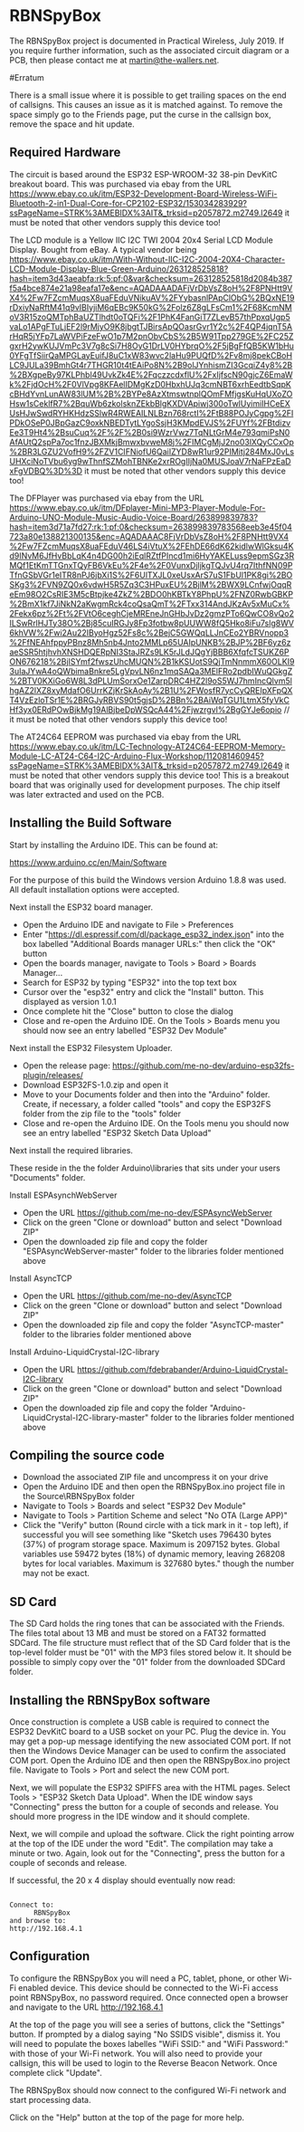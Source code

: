 # RBNSpyBox

The RBNSpyBox project is documented in Practical Wireless, July 2019. If you require further information,
such as the associated circuit diagram or a PCB, then please contact me at martin@the-wallers.net.

#Erratum

There is a small issue where it is possible to get trailing spaces on the end of callsigns. This
causes an issue as it is matched against. To remove the space simply go to the Friends page, put the
curse in the callsign box, remove the space and hit update. 

## Required Hardware

The circuit is based around the ESP32 ESP-WROOM-32 38-pin DevKitC breakout board. This was purchased via ebay
from the URL https://www.ebay.co.uk/itm/ESP32-Development-Board-Wireless-WiFi-Bluetooth-2-in1-Dual-Core-for-CP2102-ESP32/153034283929?ssPageName=STRK%3AMEBIDX%3AIT&_trksid=p2057872.m2749.l2649
it must be noted that other vendors supply this device too!

The LCD module is a Yellow IIC I2C TWI 2004 20x4 Serial LCD Module Display. Bought from eBay. A typical vendor being
https://www.ebay.co.uk/itm/With-Without-IIC-I2C-2004-20X4-Character-LCD-Module-Display-Blue-Green-Arduino/263128525818?hash=item3d43aeabfa:rk:5:pf:0&var&checksum=263128525818d2084b387f5a4bce874e21a98eafa17e&enc=AQADAAADAFjVrDbVsZ8oH%2F8PNHtt9VX4%2Fw7FZcmMuqsX8uaFEduVNikuAV%2FYybasnlPApClObG%2BQxNE19rDxiyNaRftM41q9vIBIyjiM6qEBc9K50kG%2Folz6Z8gLFsCm1%2F68KcmNMoV3R15zoQMTphBaUZTlhdt0oTQFi%2F1PhK4FanGiT7ZLevB57thPpxqUgp5vaLo1APgFTuLjEF2l9rMjyO9K8jbgtTJBirsApQOasrGvr1Y2c%2F4QP4jqnT5ArHqR5jYFp7LaWVPiFzeFwO1p7M2pnObvCbS%2B5W91Tpp279GE%2FC25ZgxrH2ywKUJVmPc3V7g8cSi7H8OyG1DrLV0HYbrqO%2F5jBgFfQB5KW1bHu0YFgTfSiirQaMPGLayEuifJ8uC1xW83wvc2laHu9PUQfD%2Fv8mj8pekCBoHLC9JULa39BmhGt4r7THGR10t4tEAiPo8N%2B9olJYnhismZI3GcqiZ4y8%2B%2BXgpeBy97KLPhbl49UvkZk4E%2FqczzcdxflU%2FxIjfscN90gjcZ6EmaWk%2FjdOcH%2F0VlVpg8KFAelIDMgKzD0HbxhUJq3cmNBT6xrhEedtbSqpKcBHdYvnLunAW83lUM%2B%2BYPe8AzXtmswtnplQOmFMfjgsKuHqUXoZOHsw1sCeklfR7%2BquWb6zkolsknZEkbBlgKXDVApiwj300oTwlUyimiIHCeEXUsHJwSwdRYHKHdzSSlwR4RWEAILNLBzn768rctI%2FtB88POJyCgpg%2FIPDkOSeP0JBpGazC9oxkNBEDTytLYgoSsjH3KMpdEVJS%2FUYf%2FBtdizvEe3T9Ht4%2BsuCuq%2F%2F%2B0si9WzrVwz7TqNLtGrM4e793qmiPsN0AfAUtQ2spPa7oc1fnzJBXMkjBmwxbvweM8j%2FIMCgMjJ2no03lXQyCCxOp%2BR3LGZU2VofH9%2FZV1CIFNiofU6QaiIZYD8wR1ur92PIMitj284MxJ0vLsUHXciNoTVbu6yg9wThnfSZMohTBNKe2xrROgIIjNa0MUSJoaV7rNaFPzEaDxFgVDBQ%3D%3D
it must be noted that other vendors supply this device too!

The DFPlayer was purchased via ebay from the URL https://www.ebay.co.uk/itm/DFplayer-Mini-MP3-Player-Module-For-Arduino-UNO-Module-Music-Audio-Voice-Board/263899839783?hash=item3d71a7fd27:rk:1:pf:0&checksum=263899839783568eeb3e45f04723a80e138821300135&enc=AQADAAAC8FjVrDbVsZ8oH%2F8PNHtt9VX4%2Fw7FZcmMuqsX8uaFEduV46LS4iVtuX%2FEhDE66dK62kidlwWlGksu4Kd9INvM6JfHvBbLqK4n4DG00h2iEqlRZtfPIncd1mi6HyYAKELuss9epmSGz3RMQf1EtKmTTGnxTQyFB6VkEu%2F4e%2F0VunxDjljkgTQJvU4rq7IthfNN09PTfnGSbVGr1eITR8nPJ6jbXi1S%2F6UlTXJL0xeUsxArS7uS1FbUl1PK8gi%2BOSKg3%2FVN9ZQ0x6vdwH5R5Zq3C3HPuxEU%2BjlM%2BWX9LCnfwjOqqReEm98O2CsRIE3M5cBtpjke4ZkZ%2BDO0hKBTkY8PhpU%2FNZ0RwbGBKP%2BmX1kf7JiNkN2aKwgmRck4coQsaQmT%2FTxx314AndJKzAv5xMuCx%2Fekx6pz%2Ft%2FVtO6ceghCjeMREneJnGHbJvDz2gmzPTo6QwCO8vQo2ILSwRrlHJTy38O%2Bj85cuIRGJy8Fp3fotbw8pUUWW8fQ5Hko8iFu7slg8WV6khVW%2Fwi2Au22IByoHgz52Fs8c%2BejC5GWQqLLJnCEo2YBRVnopp3%2FfNEAhfppyPBnz8Mh5nb4Jnto2MMLp65UAIpUNKB%2BJP%2BF6yz6zaeSSR5htjhvhXNSHDQERpNI3StaJRZs9LK5rJLdJQgYjBBB6XfqfcTSUKZ6PON676218%2BjISYmf2fwszUhcMUQN%2B1kKSUotS9QjTmNnmmX60OLKI93uIaJYwA4oQWbimaBnkre5LgVpvLN6nz1mqSAQa3MElFRo2pdbIWuQGkgZ%2BTV0KXiGo6W8L3dPLUmSorxOe1ZarpDRC4HZ2l9oS5WJ7hmIncQlvm5lhgAZ2lXZ8xyMdafO6UrrKZjKrSkAoAy%2B1U%2FWosfR7ycCyQREIpXFpQXT4VzEzloTSr1E%2BRGJyRBVS90t5gjsD%2BBn%2BAiWqTGU1LtmX5fyVkCHf3yx0ERdPOwBjkMg19AlBjbeDpWSQcA44%2Fjwzrgvl%2BgGYJe6opio
// it must be noted that other vendors supply this device too!

The AT24C64 EEPROM was purchased via ebay from the URL https://www.ebay.co.uk/itm/LC-Technology-AT24C64-EEPROM-Memory-Module-LC-AT24-C64-I2C-Arduino-Flux-Workshop/112081460945?ssPageName=STRK%3AMEBIDX%3AIT&_trksid=p2057872.m2749.l2649 
it must be noted that other vendors supply this device too! This is a breakout board that was originally used for development purposes. The chip itself was later extracted and used on the PCB.

## Installing the Build Software

Start by installing the Arduino IDE. This can be found at:

https://www.arduino.cc/en/Main/Software

For the purpose of this build the Windows version Arduino 1.8.8 was used. 
All default installation options were accepted.

Next install the ESP32 board manager.

- Open the Arduino IDE and navigate to File > Preferences
- Enter "https://dl.espressif.com/dl/package_esp32_index.json" into the box labelled
"Additional Boards manager URLs:" then click the "OK" button
- Open the boards manager, navigate to Tools > Board > Boards Manager...
- Search for ESP32 by typing "ESP32" into the top text box
- Cursor over the "esp32" entry and click the "Install" button. This displayed as version 1.0.1
- Once complete hit the "Close" button to close the dialog
- Close and re-open the Arduino IDE. On the Tools > Boards menu you should now see an entry labelled "ESP32 Dev Module"

Next install the ESP32 Filesystem Uploader.

- Open the release page: https://github.com/me-no-dev/arduino-esp32fs-plugin/releases/
- Download ESP32FS-1.0.zip and open it
- Move to your Documents folder and then into the "Arduino" folder. Create, if necessary, a
folder called "tools" and copy the ESP32FS folder from the zip file to the "tools" folder
- Close and re-open the Arduino IDE. On the Tools menu you should now see an entry labelled "ESP32 Sketch Data Upload"

Next install the required libraries.

These reside in the the folder Arduino\libraries that sits under your users "Documents" folder.

Install ESPAsynchWebServer

- Open the URL https://github.com/me-no-dev/ESPAsyncWebServer
- Click on the green "Clone or download" button and select "Download ZIP"
- Open the downloaded zip file and copy the folder "ESPAsyncWebServer-master" folder to the libraries folder mentioned above

Install AsyncTCP

- Open the URL https://github.com/me-no-dev/AsyncTCP
- Click on the green "Clone or download" button and select "Download ZIP"
- Open the downloaded zip file and copy the folder "AsyncTCP-master" folder to the libraries folder mentioned above

Install Arduino-LiquidCrystal-I2C-library

- Open the URL https://github.com/fdebrabander/Arduino-LiquidCrystal-I2C-library
- Click on the green "Clone or download" button and select "Download ZIP"
- Open the downloaded zip file and copy the folder "Arduino-LiquidCrystal-I2C-library-master" folder to the libraries folder mentioned above

## Compiling the source code

- Download the associated ZIP file and uncompress it on your drive
- Open the Arduino IDE and then open the RBNSpyBox.ino project file in the Source\RBNSpyBox folder
- Navigate to Tools > Boards and select "ESP32 Dev Module"
- Navigate to Tools > Partition Scheme and select "No OTA (Large APP)"
- Click the "Verify" button (Round circle with a tick mark in it - top left), if successful you will see something like 
"Sketch uses 796430 bytes (37%) of program storage space. Maximum is 2097152 bytes.
Global variables use 59472 bytes (18%) of dynamic memory, leaving 268208 bytes for local variables. Maximum is 327680 bytes."
though the number may not be exact.

## SD Card

The SD Card holds the ring tones that can be associated with the Friends. The files total about 13 MB and must be stored on a FAT32 formatted SDCard. 
The file structure must reflect that of the SD Card folder that is the top-level folder must be "01" with the MP3 files stored below it. It should be
possible to simply copy over the "01" folder from the downloaded SDCard folder.

## Installing the RBNSpyBox software

Once construction is complete a USB cable is required to connect the ESP32 DevKitC board to a USB socket on your PC. 
Plug the device in.
You may get a pop-up message identifying the new associated COM port. If not then the Windows Device Manager can be
used to confirm the associated COM port.
Open the Arduino IDE and then open the RBNSpyBox.ino project file. Navigate to Tools > Port and select the new COM port.

Next, we will populate the ESP32 SPIFFS area with the HTML pages. Select Tools > "ESP32 Sketch Data Upload". 
When the IDE window says "Connecting" press the button for a couple of seconds and release. You should more progress
in the IDE window and it should complete.

Next, we will compile and upload the software. Click the right pointing arrow at the top of the IDE under the word "Edit".
The compilation may take a minute or two. Again, look out for the "Connecting", press the button for a couple of seconds and release.

If successful, the 20 x 4 display should eventually now read:

<code>
Connect to:
      RBNSpyBox
and browse to:
http://192.168.4.1
</code>

## Configuration

To configure the RBNSpyBox you will need a PC, tablet, phone, or other Wi-Fi enabled device. This device
should be connected to the Wi-Fi access point RBNSpyBox, no password required. Once connected open a browser
and navigate to the URL http://192.168.4.1

At the top of the page you will see a series of buttons, click the "Settings" button.
If prompted by a dialog saying "No SSIDS visible", dismiss it. You will need to populate
the boxes labelles "WiFi SSID:" and "WiFi Password:" with those of your Wi-Fi network.
You will also need to provide your callsign, this will be used to login to the Reverse Beacon Network.
Once complete click "Update".

The RBNSpyBox should now connect to the configured Wi-Fi network and start processing data.

Click on the "Help" button at the top of the page for more help.
